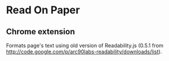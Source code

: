 # Read On Paper
## Chrome extension

Formats page's text using old version of Readability.js (0.5.1 from http://code.google.com/p/arc90labs-readability/downloads/list). 
